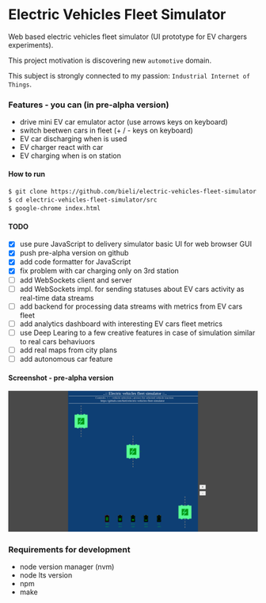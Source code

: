 # Electric Vehicles Fleet Simulator

Web based electric vehicles fleet simulator (UI prototype for EV chargers experiments).

This project motivation is discovering new `automotive` domain.

This subject is strongly connected to my passion: `Industrial Internet of Things`.


### Features - you can (in pre-alpha version)
- drive mini EV car emulator actor (use arrows keys on keyboard)
- switch beetwen cars in fleet (+ / - keys on keyboard)
- EV car discharging when is used
- EV charger react with car
- EV charging when is on station

#### How to run

```bash
$ git clone https://github.com/bieli/electric-vehicles-fleet-simulator.git
$ cd electric-vehicles-fleet-simulator/src
$ google-chrome index.html
```

#### TODO
- [x] use pure JavaScript to delivery simulator basic UI for web browser GUI
- [x] push pre-alpha version on github
- [x] add code formatter for JavaScript
- [x] fix problem with car charging only on 3rd station
- [ ] add WebSockets client and server
- [ ] add WebSockets impl. for sending statuses about EV cars activity as real-time data streams
- [ ] add backend for processing data streams with metrics from EV cars fleet
- [ ] add analytics dashboard with interesting EV cars fleet metrics
- [ ] use Deep Learing to a few creative features in case of simulation similar to real cars behaviuors
- [ ] add real maps from city plans
- [ ] add autonomous car feature

#### Screenshot - pre-alpha version

![Preview screenshot1](assets/preview-screenshot2.png)

### Requirements for development
- node version manager (nvm)
- node lts version
- npm
- make

